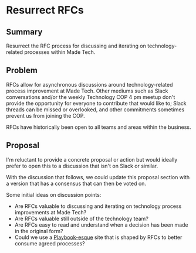 # Resurrect RFCs

## Summary

Resurrect the RFC process for discussing and iterating on technology-related processes within Made Tech.

## Problem

RFCs allow for asynchronous discussions around technology-related process improvement at Made Tech. Other mediums such as Slack conversations and/or the weekly Technology COP 4 pm meetup don't provide the opportunity for everyone to contribute that would like to; Slack threads can be missed or overlooked, and other commitments sometimes prevent us from joining the COP.

RFCs have historically been open to all teams and areas within the business.

## Proposal

I'm reluctant to provide a concrete proposal or action but would ideally prefer to open this to a discussion that isn't on Slack or similar. 

With the discussion that follows, we could update this proposal section with a version that has a consensus that can then be voted on.

Some initial ideas on discussion points:

- Are RFCs valuable to discussing and iterating on technology process improvements at Made Tech?
- Are RFCs valuable still outside of the technology team?
- Are RFCs easy to read and understand when a decision has been made in the original form?
- Could we use a [Playbook-esque](https://docusaurus.io/) site that is shaped by RFCs to better consume agreed processes?

